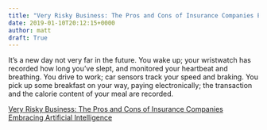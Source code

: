 ```yaml
---
title: "Very Risky Business: The Pros and Cons of Insurance Companies Embracing Artificial Intelligence"
date: 2019-01-10T20:12:15+0000
author: matt
draft: True
---
```

It’s a new day not very far in the future. You wake up; your wristwatch has recorded how long you’ve slept, and monitored your heartbeat and breathing. You drive to work; car sensors track your speed and braking. You pick up some breakfast on your way, paying electronically; the transaction and the calorie content of your meal are recorded.

[ Very Risky Business: The Pros and Cons of Insurance Companies Embracing Artificial Intelligence ]( https://theconversation.com/very-risky-business-the-pros-and-cons-of-insurance-companies-embracing-artificial-intelligence-106536 )

